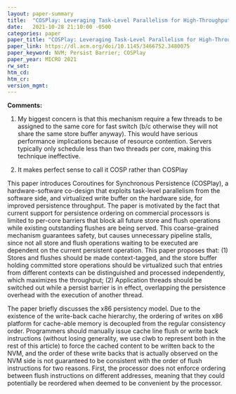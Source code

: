 ```yaml
---
layout: paper-summary
title:  "COSPlay: Leveraging Task-Level Parallelism for High-Throughput Synchronous Persistence"
date:   2021-10-28 21:10:00 -0500
categories: paper
paper_title: "COSPlay: Leveraging Task-Level Parallelism for High-Throughput Synchronous Persistence"
paper_link: https://dl.acm.org/doi/10.1145/3466752.3480075
paper_keyword: NVM; Persist Barrier; COSPlay
paper_year: MICRO 2021
rw_set:
htm_cd:
htm_cr:
version_mgmt:
---
```


**Comments:**

1. My biggest concern is that this mechanism require a few threads to be assigned to the same core for fast
   switch (b/c otherwise they will not share the same store buffer anyway). This would have serious performance
   implications because of resource contention. Servers typically only schedule less than two threads per core,
   making this technique ineffective.

2. It makes perfect sense to call it COSP rather than COSPlay

This paper introduces Coroutines for Synchronous Persistence (COSPlay), a hardware-software co-design that exploits 
task-level parallelism from the software side, and virtualized write buffer on the hardware side, for improved 
persistence throughput. The paper is motivated by the fact that current support for persistence ordering on commercial 
processors is limited to per-core barriers that block all future store and flush operations while existing 
outstanding flushes are being served. This coarse-grained mechanism guarantees safety, but causes unnecessary 
pipeline stalls, since not all store and flush operations waiting to be executed are dependent on the current
persistent operation.
This paper proposes that: (1) Stores and flushes should be made context-tagged, and the store buffer holding committed
store operations should be virtualized such that entries from different contexts can be distinguished and processed
independently, which maximizes the throughput; (2) Application threads should be switched out while a persist
barrier is in effect, overlapping the persistence overhead with the execution of another thread.

The paper briefly discusses the x86 persistency model. Due to the existence of the write-back cache hierarchy, 
the ordering of writes on x86 platform for cache-able memory is decoupled from the regular consistency order. 
Programmers should manually issue cache line flush or write back instructions (without losing generality, we use
clwb to represent both in the rest of this article) to force the cached content to be written back to the NVM,
and the order of these write backs that is actually observed on the NVM side is not guaranteed to be consistent
with the order of flush instructions for two reasons. First, the processor does not enforce ordering between 
flush instructions on different addresses, meaning that they could potentially be reordered when deemed to be 
convenient by the processor. 